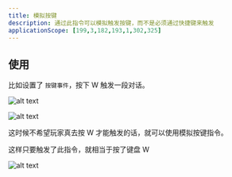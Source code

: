 ```yaml
---
title: 模拟按键
description: 通过此指令可以模拟触发按键，而不是必须通过快捷键来触发
applicationScope: [199,3,182,193,1,302,325]
---
```


## 使用

比如设置了 `按键事件`，按下 W 触发一段对话。

![alt text](https://cdn.gcw.wiki/gcw/image/zh_hans/commands/event/analogkey/image.png)

![alt text](https://cdn.gcw.wiki/gcw/image/zh_hans/commands/event/analogkey/image-1.png)

这时候不希望玩家真去按 W 才能触发的话，就可以使用模拟按键指令。

这样只要触发了此指令，就相当于按了键盘 W

![alt text](https://cdn.gcw.wiki/gcw/image/zh_hans/commands/event/analogkey/image-2.png)
